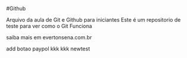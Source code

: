 #Github

Arquivo da aula de Git e Github para iniciantes
Este é um repositorio de teste para ver como o Git Funciona

saiba mais em evertonsena.com.br 

add botao paypol kkk
kkk
newtest 
